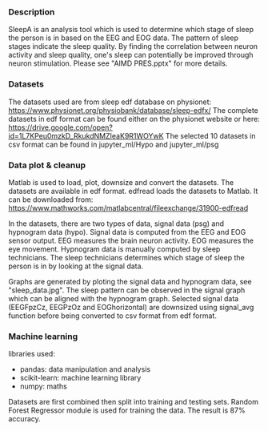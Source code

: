 ### Description
SleepA is an analysis tool which is used to determine which stage of sleep the person is in based on the EEG and EOG data. The pattern of sleep stages indicate the sleep quality. By finding the correlation between neuron activity and sleep quality, one's sleep can potentially be improved through neuron stimulation.
Please see "AIMD PRES.pptx" for more details.

### Datasets
The datasets used are from sleep edf database on physionet: https://www.physionet.org/physiobank/database/sleep-edfx/
The complete datasets in edf format can be found either on the physionet website or here: https://drive.google.com/open?id=1L7KPeu0mzkD_RkukdNMZIeaK9R1WOYwK
The selected 10 datasets in csv format can be found in jupyter_ml/Hypo and jupyter_ml/psg

### Data plot & cleanup
Matlab is used to load, plot, downsize and convert the datasets.
The datasets are available in edf format. edfread loads the datasets to Matlab. It can be downloaded from: https://www.mathworks.com/matlabcentral/fileexchange/31900-edfread

In the datasets, there are two types of data, signal data (psg) and hypnogram data (hypo).
Signal data is computed from the EEG and EOG sensor output. EEG measures the brain neuron activity. EOG measures the eye movement.
Hypnogram data is manually computed by sleep technicians. The sleep technicians determines which stage of sleep the person is in by looking at the signal data.

Graphs are generated by ploting the signal data and hypnogram data, see "sleep_data.jpg". The sleep pattern can be observed in the signal graph which can be aligned with the hypnogram graph. Selected signal data (EEGFpzCz, EEGPzOz and EOGhorizontal) are downsized using signal_avg function before being converted to csv format from edf format.

### Machine learning
libraries used:
- pandas: data manipulation and analysis
- scikit-learn: machine learning library
- numpy: maths

Datasets are first combined then split into training and testing sets. Random Forest Regressor module is used for training the data.
The result is 87% accuracy.
